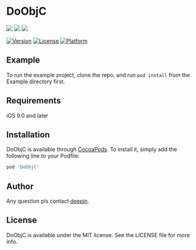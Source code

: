 # DoObjC

<img src="https://img.shields.io/github/stars/deepindo/DoObjC.svg">
<img src="https://img.shields.io/github/forks/deepindo/DoObjC.svg">
<img src="https://img.shields.io/badge/PR-welcome%20!-brightgreen.svg?colorA=a0cd34">

[![Version](https://img.shields.io/cocoapods/v/DoObjC.svg?style=flat)](https://cocoapods.org/pods/DoObjC)
[![License](https://img.shields.io/cocoapods/l/DoObjC.svg?style=flat)](https://cocoapods.org/pods/DoObjC)
[![Platform](https://img.shields.io/cocoapods/p/DoObjC.svg?style=flat)](https://cocoapods.org/pods/DoObjC)

## Example

To run the example project, clone the repo, and run `pod install` from the Example directory first.

## Requirements

iOS 9.0 and later

## Installation

DoObjC is available through [CocoaPods](https://cocoapods.org). To install
it, simply add the following line to your Podfile:

```ruby
pod 'DoObjC'
```

## Author

Any question pls contact [deepin](deepindo@foxmail.com).

## License

DoObjC is available under the MIT license. See the LICENSE file for more info.
